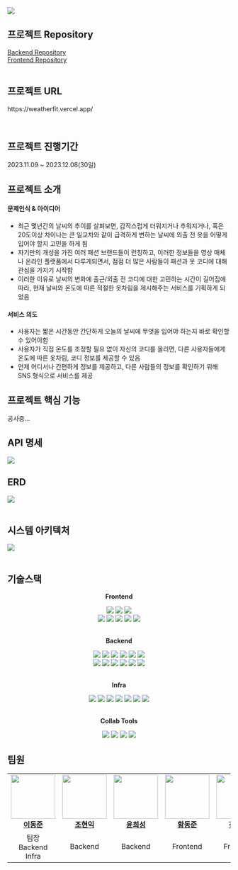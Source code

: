 <img align="center" src="https://github.com/papicc45/papicc45/assets/118866032/ef9049d9-cfa3-40e9-aff1-ecba31c04140">

## 프로젝트 Repository
<a href="https://github.com/kdt-8-4/Weatherfit_Backend">Backend Repository</a><br/>
<a href="https://github.com/kdt-8-4/weatherfit-frontend">Frontend Repository</a><br/><br/>

## 프로젝트 URL
<p>https://weatherfit.vercel.app/</p><br/>

## 프로젝트 진행기간
<p>2023.11.09 ~ 2023.12.08(30일)</p>

## 프로젝트 소개
<h4>문제인식 & 아이디어</h4>
<ul>
  <li>
    최근 몇년간의 날씨의 추이를 살펴보면, 갑작스럽게 더워지거나 추워지거나, 혹은 20도이상 차이나는 큰 일교차와 같이 급격하게 변하는 날씨에 외출 전 옷을 어떻게 입어야 할지 고민을 하게 됨
  </li>
  <li>
    자기만의 개성을 가진 여러 패션 브랜드들이 런칭하고, 이러한 정보들을 영상 매체나 온라인 플랫폼에서 다루게되면서, 점점 더 많은 사람들이 패션과 옷 코디에 대해 관심을 가지기 시작함
  </li>
  <li>
    이러한 이유로 날씨의 변화에 출근/외출 전 코디에 대한 고민하는 시간이 길어짐에 따라, 현재 날씨와 온도에 따른 적절한 옷차림을 제시해주는 서비스를 기획하게 되었음
  </li>
</ul>
<h4>서비스 의도</h4>
<ul>
  <li>
    사용자는 짧은 시간동안 간단하게 오늘의 날씨에 무엇을 입어야 하는지 바로 확인할 수 있어야함
  </li>
  <li>
    사용자가 직접 온도를 조정할 필요 없이 자신의 코디를 올리면, 다른 사용자들에게 온도에 따른 옷차림, 코디 정보를 제공할 수 있음
  </li>
  <li>
    언제 어디서나 간편하게 정보를 제공하고, 다른 사람들의 정보를 확인하기 위해 SNS 형식으로 서비스를 제공
  </li>
</ul>

## 프로젝트 핵심 기능
<p>공사중...</p>

## API 명세
<img src="https://github.com/kdt-8-4/Weatherfit_Backend/assets/118866032/384cd539-909d-4448-892a-9ee459815d5a">

## ERD
<img src="https://github.com/kdt-8-4/Weatherfit/assets/118866032/ffb4edb4-7c64-4404-b43a-0fdb308076a6">
<br/><br/>

## 시스템 아키텍처
<img src="https://github.com/kdt-8-4/Weatherfit/assets/118866032/86ce85e9-1194-4884-862e-a98db115ef89">
<br/><br/>

## 기술스택
<div align=center> 
  <p><b>Frontend</b></p>
  <img src="https://img.shields.io/badge/Typescript-3178C6?style=flat&logo=typescript&logoColor=white">
  <img src="https://img.shields.io/badge/Next.js-000000?style=flat&logo=next.js&logoColor=white">
  <img src="https://img.shields.io/badge/Npm-CB3837?style=flat&logo=npm&logoColor=white">
  <br/>
  <img src="https://img.shields.io/badge/Vercel-000000?style=flat&logo=vercel&logoColor=white">
  <img src="https://img.shields.io/badge/Recoil-3578E5?style=flat&logo=recoil&logoColor=white">
  <img src="https://img.shields.io/badge/Axios-5A29E4?stype=flat&logo=axios&logoColor=white">
  <img src="https://img.shields.io/badge/Kakaomap-ffcd00?style=flat&logo=kakao&logoColor=white">
  <img src="https://img.shields.io/badge/OpenWeather-E64A19?style=flat&logo=&logoColor=white">
  <br/><br/>
  
  <p><b>Backend</b></p>
  <img src="https://img.shields.io/badge/Java-007396?style=flat&logo=java&logoColor=white">
  <img src="https://img.shields.io/badge/Javascript-F7DF1E?style=flat&logo=javascript&logoColor=white">
  <img src="https://img.shields.io/badge/Node.js-339933?style=flat&logo=node.js&logoColor=white">
  <img src="https://img.shields.io/badge/Spring boot-6DB33F?style=flat&logo=spring boot&logoColor=white">
  <img src="https://img.shields.io/badge/Express-000000?style=flat&logo=express&logoColor=white">
  <img src="https://img.shields.io/badge/Gradle-02303A?style=flat&logo=gradle&logoColor=white">
  <br/>
  <img src="https://img.shields.io/badge/Spring Security-6DB33F?style=flat&logo=spring security&logoColor=white">
  <img src="https://img.shields.io/badge/Spring Cloud-6DB33F?style=flat&logo=spring boot&logoColor=white">
  <img src="https://img.shields.io/badge/JWT-000000?style=flat&logo=jsonwebtokens&logoColor=white">
  <img src="https://img.shields.io/badge/Apache Kafka-231F20?&logo=apachekafka&logoColor=white">
  <img src="https://img.shields.io/badge/MongoDB-47A248?&logo=mongodb&logoColor=white">
  <img src="https://img.shields.io/badge/MySQL-4479A1?&logo=mysql&logoColor=white">
  <br/><br/>

  <p><b>Infra</b></p>
  <img src="https://img.shields.io/badge/AWS EC2-FF9900?&logo=amazon ec2&logoColor=white">
  <img src="https://img.shields.io/badge/AWS RDS-527FFF?&logo=amazonrds&logoColor=white">
  <img src="https://img.shields.io/badge/AWS S3-569A31?&logo=amazons3&logoColor=white">
  <img src="https://img.shields.io/badge/Ubuntu-E95420?&logo=ubuntu&logoColor=white">
  <img src="https://img.shields.io/badge/Docker-2496ED?&logo=docker&logoColor=white">
  <img src="https://img.shields.io/badge/GitHub Actions-2088FF?&logo=githubactions&logoColor=white">
  <img src="https://img.shields.io/badge/Nginx-009639?&logo=nginx&logoColor=white">
  <br/><br/>

  <p><b>Collab Tools</b></p>
  <img src="https://img.shields.io/badge/GitHub-181717?&logo=github&logoColor=white">
  <img src="https://img.shields.io/badge/Notion-000000?&logo=Notion&logoColor=white">
  <img src="https://img.shields.io/badge/Postman-FF6C37?&logo=Postman&logoColor=white">
  <img src="https://img.shields.io/badge/Figma-F24E1E?&logo=Figma&logoColor=white">
</div>

## 팀원
<table align="center">
  <tbody>
    <tr>
      <td align="center"><a href="https://github.com/papicc45"><img src="https://github.com/papicc45.png" width="100px;" alt=""/><br /><b>이동준</b></a><br /></td>
      <td align="center"><a href="https://github.com/Johyunik"><img src="https://github.com/Johyunik.png" width="100px;" alt=""/><br /><b>조현익</b></a><br /></td>
      <td align="center"><a href="https://github.com/HeeSung98"><img src="https://github.com/HeeSung98.png" width="100px;" alt=""/><br /><b>윤희성</b></a><br /></td>
      <td align="center"><a href="https://github.com/nebulaBdj"><img src="https://github.com/nebulaBdj.png" width="100px;" alt=""/><br /><b>황동준</b></a><br /></td>
      <td align="center"><a href="https://github.com/kr-nius"><img src="https://github.com/kr-nius.png" width="100px;" alt=""/><br /><b>전주현</b></a><br /></td>
      <td align="center"><a href="https://github.com/hyeiis"><img src="https://github.com/hyeiis.png" width="100px;" alt=""/><br /><b>박혜원</b></a><br /></td>
    </tr>
    <tr>
      <td align="center">팀장<br/>Backend<br/>Infra<br/></td>
      <td align="center">Backend</td>
      <td align="center">Backend</td>
      <td align="center">Frontend</td>
      <td align="center">Frontend</td>
      <td align="center">Frontend</td>
    </tr>
    
  </tbody>
</table>
